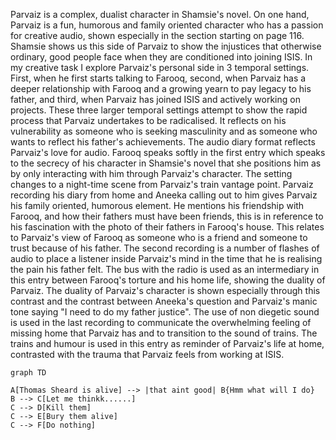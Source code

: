 Parvaiz is a complex, dualist character in Shamsie's novel. On one hand, Parvaiz is a fun, humorous and family oriented character who has a passion for creative audio, shown especially in the section starting on page 116. Shamsie shows us this side of Parvaiz to show the injustices that otherwise ordinary, good people face when they are conditioned into joining ISIS. In my creative task I explore Parvaiz's personal side in 3 temporal settings. First, when he first starts talking to Farooq, second, when Parvaiz has a deeper relationship with Farooq and a growing yearn to pay legacy to his father, and third, when Parvaiz has joined ISIS and actively working on projects. These three larger temporal settings attempt to show the rapid process that Parvaiz undertakes to be radicalised. It reflects on his vulnerability as someone who is seeking masculinity and as someone who wants to reflect his father's achievements. The audio diary format reflects Parvaiz's love for audio. Farooq speaks softly in the first entry which speaks to the secrecy of his character in Shamsie's novel that she positions him as by only interacting with him through Parvaiz's character. The setting changes to a night-time scene from Parvaiz's train vantage point. Parvaiz recording his diary from home and Aneeka calling out to him gives Parvaiz his family oriented, humorous element. He mentions his friendship with Farooq, and how their fathers must have been friends, this is in reference to his fascination with the photo of their fathers in Farooq's house. This relates to Parvaiz's view of Farooq as someone who is a friend and someone to trust because of his father. The second recording is a number of flashes of audio to place a listener inside Parvaiz's mind in the time that he is realising the pain his father felt. The bus with the radio is used as an intermediary in this entry between Farooq's torture and his home life, showing the duality of Parvaiz. The duality of Parvaiz's character is shown especially through this contrast and the contrast between Aneeka's question and Parvaiz's manic tone saying "I need to do my father justice". The use of non diegetic sound is used in the last recording to communicate the overwhelming feeling of missing home that Parvaiz has and to transition to the sound of trains. The trains and humour is used in this entry as reminder of Parvaiz's life at home, contrasted with the trauma that Parvaiz feels from working at ISIS. 

```mermaid
graph TD

A[Thomas Sheard is alive] --> |that aint good| B{Hmm what will I do}
B --> C[Let me thinkk......]
C --> D[Kill them]
C --> E[Bury them alive]
C --> F[Do nothing]
```